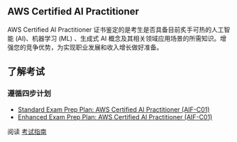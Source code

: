## AWS Certified AI Practitioner
AWS Certified AI Practitioner 证书鉴定的是考生是否具备目前炙手可热的人工智能 (AI)、机器学习 (ML) 、生成式 AI 概念及其相关领域应用场景的所需知识。增强您的竞争优势，为实现职业发展和收入增长做好准备。

## 了解考试
### 遵循四步计划
* [Standard Exam Prep Plan: AWS Certified AI Practitioner (AIF-C01)](./ExamPrepStandardCourse/AIF-C01_ExamPrepStandardCourse.md)
* [Enhanced Exam Prep Plan: AWS Certified AI Practitioner (AIF-C01)](./ExamPrepEnhancedCourse/AIF-C01_ExamPrepEnhancedCourse.md)

阅读 [考试指南](https://d1.awsstatic.com/zh_CN/training-and-certification/docs-ai-practitioner/AWS-Certified-AI-Practitioner_Exam-Guide.pdf)
